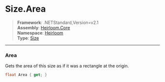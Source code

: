 # Size.Area

> **Framework**: .NETStandard,Version=v2.1  
> **Assembly**: [Heirloom.Core][0]  
> **Namespace**: [Heirloom][0]  
> **Type**: [Size][1]  

--------------------------------------------------------------------------------

### Area

Gets the area of this size as if it was a rectangle at the origin.

```cs
float Area { get; }
```

[0]: ..\Heirloom.Core.md
[1]: Heirloom.Size.md
